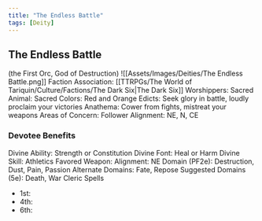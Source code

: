 ```yaml
---
title: "The Endless Battle"
tags: [Deity]
---
```

## The Endless Battle
(the First Orc, God of Destruction)
![[Assets/Images/Deities/The Endless Battle.png]]
Faction Association: [[TTRPGs/The World of Tariquin/Culture/Factions/The Dark Six|The Dark Six]]
Worshippers:
Sacred Animal: 
Sacred Colors: Red and Orange
Edicts: Seek glory in battle, loudly proclaim your victories
Anathema: Cower from fights, mistreat your weapons
Areas of Concern: 
Follower Alignment: NE, N, CE

### Devotee Benefits
Divine Ability: Strength or Constitution
Divine Font: Heal or Harm
Divine Skill: Athletics
Favored Weapon: 
Alignment: NE
Domain (PF2e): Destruction, Dust, Pain, Passion
Alternate Domains: Fate, Repose
Suggested Domains (5e): Death, War
Cleric Spells
- 1st: 
- 4th: 
- 6th: 
